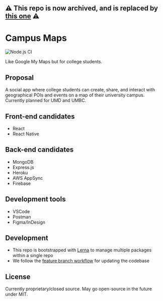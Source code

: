 ## ⚠️ This repo is now archived, and is replaced by [this one](https://github.com/hsirkar/campus-maps-skeleton) ⚠️

# Campus Maps

![Node.js CI](https://github.com/hsirkar/campus-maps/actions/workflows/node.js.yml/badge.svg)

Like Google My Maps but for college students.

## Proposal

A social app where college students can create, share, and interact with geographical POIs and events on a map of their university campus. Currently planned for UMD and UMBC.

## Front-end candidates

-   React
-   React Native

## Back-end candidates

-   MongoDB
-   Express.js
-   Heroku
-   AWS AppSync
-   Firebase

## Development tools

-   VSCode
-   Postman
-   Figma/InDesign

## Development

-   This repo is bootstrapped with [Lerna](https://lerna.js.org/) to manage multiple packages within a single repo
-   We follow the [feature branch workflow](https://docs.gitlab.com/ee/gitlab-basics/feature_branch_workflow.html) for updating the codebase

## License

Currently proprietary/closed source. May go open-source in the future under MIT.
